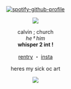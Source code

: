 <div align="center">
  
  <a href="https://github.com/kittinan/spotify-github-profile">
    <img src="https://spotify-github-profile.kittinanx.com/api/view?uid=31jimvpfpvcby76vakj57sqgl24q&cover_image=true&theme=natemoo-re&show_offline=false&background_color=121212&interchange=false&bar_color=ffffff&bar_color_cover=false" alt="spotify-github-profile" />
  </a>

</div>

<p align="center">
  <img src="https://i.ibb.co/1Yx9LkpF/image.png">
</p>

<p align="center">
  calvin ; church <br>
  <i>he † him</i> <br>
  <b>whisper 2 int !</b>
</p>

<p align="center">
  <a href="https://rentry.co/churche">rentry</a> ・ 
  <a href="https://www.instagram.com/radiohead_fan06482/">insta</a>
</p>
<p></p>
<p></p>
<p></p>
<p align="center">
heres my sick oc art</b>
</p>
<p align="center">
  <img src="https://i.ibb.co/5xf3dZnr/shot-gun-angl-yay.jpg">
</p>
